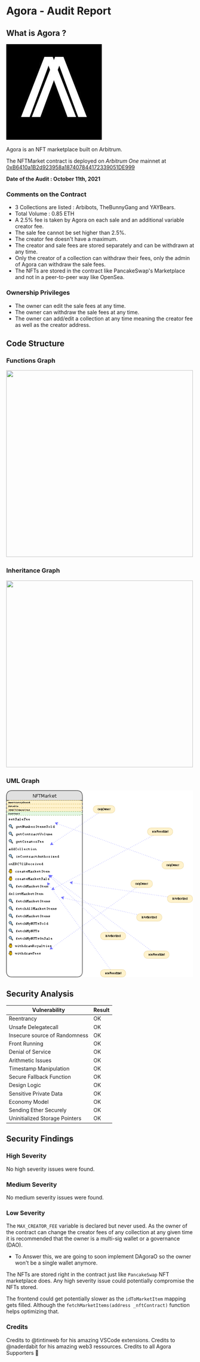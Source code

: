 # Agora - Audit Report

## What is Agora ?

![Agora_Logo]("./../images/agora_logo.png)

Agora is an NFT marketplace built on Arbitrum.

The NFTMarket contract is deployed on *Arbitrum One* mainnet at [0xB6410a1B2d923958a187407844172339051DE999](https://arbiscan.io/address/0xB6410a1B2d923958a187407844172339051DE999)

**Date of the Audit : October 11th, 2021**

### Comments on the Contract 

- 3 Collections are listed : Arbibots, TheBunnyGang and YAYBears.
- Total Volume : 0.85 ETH
- A 2.5% fee is taken by Agora on each sale and an additional variable creator fee. 
- The sale fee cannot be set higher than 2.5%.
- The creator fee doesn't have a maximum.
- The creator and sale fees are stored separately and can be withdrawn at any time.
- Only the creator of a collection can withdraw their fees, only the admin of Agora can withdraw the sale fees.
- The NFTs are stored in the contract like PancakeSwap's Marketplace and not in a peer-to-peer way like OpenSea.

### Ownership Privileges
- The owner can edit the sale fees at any time.
- The owner can withdraw the sale fees at any time.
- The owner can add/edit a collection at any time meaning the creator fee as well as the creator address.

## Code Structure

### Functions Graph
<img src="./images/graph_agora.svg" width="500px" height="500px">

### Inheritance Graph

<img src="./images/inheritance_agora.svg" width="500px" height="500px">

### UML Graph

<img src="./images/uml_agora.png" width="500px" height="500px">

## Security Analysis

| Vulnerability  | Result  |
|---|---|
| Reentrancy  | OK |
| Unsafe Delegatecall | OK |
| Insecure source of Randomness | OK |
| Front Running | OK |
| Denial of Service | OK |
| Arithmetic Issues | OK |
| Timestamp Manipulation | OK |
| Secure Fallback Function | OK |
| Design Logic | OK |
| Sensitive Private Data | OK |
| Economy Model | OK |
| Sending Ether Securely | OK |
| Uninitialized Storage Pointers | OK |

## Security Findings

### High Severity

No high severity issues were found.

### Medium Severity

No medium severity issues were found.

### Low Severity

The `MAX_CREATOR_FEE` variable is declared but never used. As the owner of the contract can change the creator fees of any collection at any given time it is recommended that the owner is a multi-sig wallet or a governance (DAO).

-  To Answer this, we are going to soon implement DAgoraO so the owner won't be a single wallet anymore.

The NFTs are stored right in the contract just like `PancakeSwap` NFT marketplace does. Any high severity issue could potentially compromise the NFTs stored.

The frontend could get potentially slower as the `idToMarketItem` mapping gets filled. Although the `fetchMarketItems(address _nftContract)` function helps optimizing that.


### Credits

Credits to @tintinweb for his amazing VSCode extensions.
Credits to @naderdabit for his amazing web3 ressources.
Credits to all Agora Supporters 🙌


